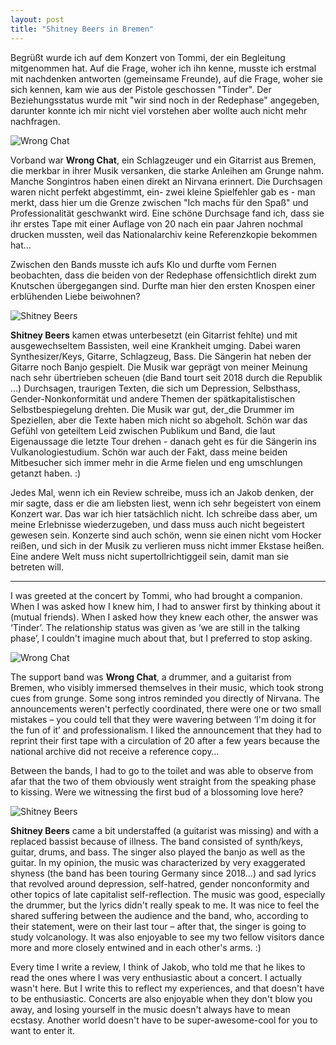 ```yaml
---
layout: post
title: "Shitney Beers in Bremen"
---
```


Begrüßt wurde ich auf dem Konzert von Tommi, der ein Begleitung mitgenommen hat. Auf die Frage, woher ich ihn kenne, musste ich erstmal mit nachdenken antworten (gemeinsame Freunde), auf die Frage, woher sie sich kennen, kam wie aus der Pistole geschossen "Tinder". Der Beziehungsstatus wurde mit "wir sind noch in der Redephase" angegeben, darunter konnte ich mir nicht viel vorstehen aber wollte auch nicht mehr nachfragen.

![Wrong Chat](/images/2025-02-19-shitney-beers/wrong-chat.jpg)

Vorband war **Wrong Chat**, ein Schlagzeuger und ein Gitarrist aus Bremen, die merkbar in ihrer Musik versanken, die starke Anleihen am Grunge nahm. Manche Songintros haben einen direkt an Nirvana erinnert. Die Durchsagen waren nicht perfekt abgestimmt, ein- zwei kleine Spielfehler gab es - man merkt, dass hier um die Grenze zwischen "Ich machs für den Spaß" und Professionalität geschwankt wird. Eine schöne Durchsage fand ich, dass sie ihr erstes Tape mit einer Auflage von 20 nach ein paar Jahren nochmal drucken mussten, weil das Nationalarchiv keine Referenzkopie bekommen hat...

Zwischen den Bands musste ich aufs Klo und durfte vom Fernen beobachten, dass die beiden von der Redephase offensichtlich direkt zum Knutschen übergegangen sind. Durfte man hier den ersten Knospen einer erblühenden Liebe beiwohnen?

![Shitney Beers](/images/2025-02-19-shitney-beers/shitney-beers-2.jpg)

**Shitney Beers** kamen etwas unterbesetzt (ein Gitarrist fehlte) und mit ausgewechseltem Bassisten, weil eine Krankheit umging. Dabei waren Synthesizer/Keys, Gitarre, Schlagzeug, Bass. Die Sängerin hat neben der Gitarre noch Banjo gespielt. Die Musik war geprägt von meiner Meinung nach sehr übertrieben scheuen (die Band tourt seit 2018 durch die Republik …) Durchsagen, traurigen Texten, die sich um Depression, Selbsthass, Gender-Nonkonformität und andere Themen der spätkapitalistischen Selbstbespiegelung drehten. Die Musik war gut, der_die Drummer im Speziellen, aber die Texte haben mich nicht so abgeholt. Schön war das Gefühl von geteiltem Leid zwischen Publikum und Band, die laut Eigenaussage die letzte Tour drehen - danach geht es für die Sängerin ins Vulkanologiestudium. Schön war auch der Fakt, dass meine beiden Mitbesucher sich immer mehr in die Arme fielen und eng umschlungen getanzt haben. :)

Jedes Mal, wenn ich ein Review schreibe, muss ich an Jakob denken, der mir sagte, dass er die am liebsten liest, wenn ich sehr begeistert von einem Konzert war. Das war ich hier tatsächlich nicht. Ich schreibe dass aber, um meine Erlebnisse wiederzugeben, und dass muss auch nicht begeistert gewesen sein. Konzerte sind auch schön, wenn sie einen nicht vom Hocker reißen, und sich in der Musik zu verlieren muss nicht immer Ekstase heißen. Eine andere Welt muss nicht supertollrichtiggeil sein, damit man sie betreten will.

---

I was greeted at the concert by Tommi, who had brought a companion. When I was asked how I knew him, I had to answer first by thinking about it (mutual friends). When I asked how they knew each other, the answer was ‘Tinder’. The relationship status was given as ‘we are still in the talking phase’, I couldn't imagine much about that, but I preferred to stop asking.

![Wrong Chat](/images/2025-02-19-shitney-beers/wrong-chat.jpg)

The support band was **Wrong Chat**, a drummer, and a guitarist from Bremen, who visibly immersed themselves in their music, which took strong cues from grunge. Some song intros reminded you directly of Nirvana. The announcements weren't perfectly coordinated, there were one or two small mistakes – you could tell that they were wavering between ‘I'm doing it for the fun of it’ and professionalism. I liked the announcement that they had to reprint their first tape with a circulation of 20 after a few years because the national archive did not receive a reference copy…

Between the bands, I had to go to the toilet and was able to observe from afar that the two of them obviously went straight from the speaking phase to kissing. Were we witnessing the first bud of a blossoming love here?

![Shitney Beers](/images/2025-02-19-shitney-beers/shitney-beers-2.jpg)

**Shitney Beers** came a bit understaffed (a guitarist was missing) and with a replaced bassist because of illness. The band consisted of synth/keys, guitar, drums, and bass. The singer also played the banjo as well as the guitar. In my opinion, the music was characterized by very exaggerated shyness (the band has been touring Germany since 2018…) and sad lyrics that revolved around depression, self-hatred, gender nonconformity and other topics of late capitalist self-reflection. The music was good, especially the drummer, but the lyrics didn't really speak to me. It was nice to feel the shared suffering between the audience and the band, who, according to their statement, were on their last tour – after that, the singer is going to study volcanology. It was also enjoyable to see my two fellow visitors dance more and more closely entwined and in each other's arms. :)

Every time I write a review, I think of Jakob, who told me that he likes to read the ones where I was very enthusiastic about a concert. I actually wasn't here. But I write this to reflect my experiences, and that doesn't have to be enthusiastic. Concerts are also enjoyable when they don't blow you away, and losing yourself in the music doesn't always have to mean ecstasy. Another world doesn't have to be super-awesome-cool for you to want to enter it.